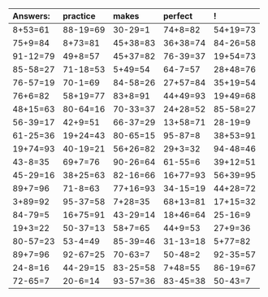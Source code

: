 | Answers: | practice | makes | perfect | ! |
| :--- | :--- | :--- | :--- | :--- |
| 8+53=61 | 88-19=69 | 30-29=1 | 74+8=82 | 54+19=73 | 
| 75+9=84 | 8+73=81 | 45+38=83 | 36+38=74 | 84-26=58 | 
| 91-12=79 | 49+8=57 | 45+37=82 | 76-39=37 | 19+54=73 | 
| 85-58=27 | 71-18=53 | 5+49=54 | 64-7=57 | 28+48=76 | 
| 76-57=19 | 70-1=69 | 84-58=26 | 27+57=84 | 35+19=54 | 
| 76+6=82 | 58+19=77 | 83+8=91 | 44+49=93 | 19+49=68 | 
| 48+15=63 | 80-64=16 | 70-33=37 | 24+28=52 | 85-58=27 | 
| 56-39=17 | 42+9=51 | 66-37=29 | 13+58=71 | 28-19=9 | 
| 61-25=36 | 19+24=43 | 80-65=15 | 95-87=8 | 38+53=91 | 
| 19+74=93 | 40-19=21 | 56+26=82 | 29+3=32 | 94-48=46 | 
| 43-8=35 | 69+7=76 | 90-26=64 | 61-55=6 | 39+12=51 | 
| 45-29=16 | 38+25=63 | 82-16=66 | 16+77=93 | 56+39=95 | 
| 89+7=96 | 71-8=63 | 77+16=93 | 34-15=19 | 44+28=72 | 
| 3+89=92 | 95-37=58 | 7+28=35 | 68+13=81 | 17+15=32 | 
| 84-79=5 | 16+75=91 | 43-29=14 | 18+46=64 | 25-16=9 | 
| 19+3=22 | 50-37=13 | 58+7=65 | 44+9=53 | 27+9=36 | 
| 80-57=23 | 53-4=49 | 85-39=46 | 31-13=18 | 5+77=82 | 
| 89+7=96 | 92-67=25 | 70-63=7 | 50-48=2 | 92-35=57 | 
| 24-8=16 | 44-29=15 | 83-25=58 | 7+48=55 | 86-19=67 | 
| 72-65=7 | 20-6=14 | 93-57=36 | 83-45=38 | 50-43=7 | 
